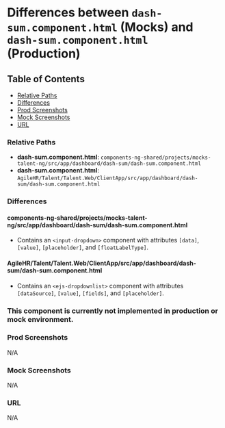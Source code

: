 # Differences between `dash-sum.component.html` (Mocks) and `dash-sum.component.html` (Production)

## Table of Contents

-   [Relative Paths](#relative-paths)
-   [Differences](#differences)
-   [Prod Screenshots](#prod-screenshots)
-   [Mock Screenshots](#mock-screenshots)
-   [URL](#url)

### Relative Paths

-   **dash-sum.component.html**: `components-ng-shared/projects/mocks-talent-ng/src/app/dashboard/dash-sum/dash-sum.component.html`
-   **dash-sum.component.html**: `AgileHR/Talent/Talent.Web/ClientApp/src/app/dashboard/dash-sum/dash-sum.component.html`

### Differences

#### components-ng-shared/projects/mocks-talent-ng/src/app/dashboard/dash-sum/dash-sum.component.html

-   Contains an `<input-dropdown>` component with attributes `[data]`, `[value]`, `[placeholder]`, and `[floatLabelType]`.

#### AgileHR/Talent/Talent.Web/ClientApp/src/app/dashboard/dash-sum/dash-sum.component.html

-   Contains an `<ejs-dropdownlist>` component with attributes `[dataSource]`, `[value]`, `[fields]`, and `[placeholder]`.

### This component is currently not implemented in production or mock environment.

### Prod Screenshots

N/A

### Mock Screenshots

N/A

### URL

N/A
